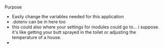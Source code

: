 Purpose
- Easily change the variables needed for this application 
- .dotenv can be in here too 
- this could also where your settings for modules could go to... i suppose. it's like getting your butt sprayed in the toilet or adjusting the temperature of a house. 
- 